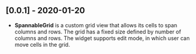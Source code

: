 ## [0.0.1] - 2020-01-20

* **SpannableGrid** is a custom grid view that allows its cells to span 
columns and rows. The grid has a fixed size defined by number of columns 
and rows. The widget supports edit mode, in which user can move cells in 
the grid. 
